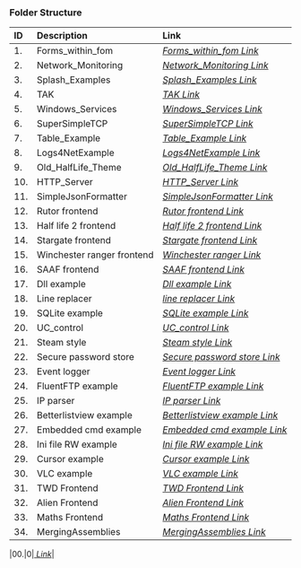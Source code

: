 ### Folder Structure

|ID|Description|Link|
| :------------| :------------ | :------------ |
|1.|Forms_within_fom|*[Forms_within_fom Link](https://github.com/Cale-Torino/Little_Apps/tree/main/1.%20C_Sharp/3.%20WinForms/1.%20Forms_within_fom)*|
|2.|Network_Monitoring|*[Network_Monitoring Link](https://github.com/Cale-Torino/Little_Apps/tree/main/1.%20C_Sharp/3.%20WinForms/2.%20Network_Monitoring/MJSniffer)*|
|3.|Splash_Examples|*[Splash_Examples Link](https://github.com/Cale-Torino/Little_Apps/tree/main/1.%20C_Sharp/3.%20WinForms/3.%20Splash_Examples)*|
|4.|TAK|*[TAK Link](https://github.com/Cale-Torino/Little_Apps/tree/main/1.%20C_Sharp/3.%20WinForms/4.%20TAK)*|
|5.|Windows_Services|*[Windows_Services Link](https://github.com/Cale-Torino/Little_Apps/tree/main/1.%20C_Sharp/3.%20WinForms/5.%20Windows_Services/ServiceConsoleApp)*|
|6.|SuperSimpleTCP|*[SuperSimpleTCP Link](https://github.com/Cale-Torino/Little_Apps/tree/main/1.%20C_Sharp/3.%20WinForms/6.%20SuperSimpleTCP)*|
|7.|Table_Example|*[Table_Example Link](https://github.com/Cale-Torino/Little_Apps/tree/main/1.%20C_Sharp/3.%20WinForms/7.%20Table_Example/TableListExample)*|
|8.|Logs4NetExample|*[Logs4NetExample Link](https://github.com/Cale-Torino/Little_Apps/tree/main/1.%20C_Sharp/3.%20WinForms/8.%20Logs4NetExample)*|
|9.|Old_HalfLife_Theme|*[Old_HalfLife_Theme Link](https://github.com/Cale-Torino/Little_Apps/tree/main/1.%20C_Sharp/3.%20WinForms/9.%20Old_HalfLife_Theme)*|
|10.|HTTP_Server|*[HTTP_Server Link](https://github.com/Cale-Torino/Little_Apps/tree/main/1.%20C_Sharp/3.%20WinForms/10.%20HTTP_Server/HTTPSERVER)*|
|11.|SimpleJsonFormatter|*[SimpleJsonFormatter Link](https://github.com/Cale-Torino/Little_Apps/tree/main/1.%20C_Sharp/3.%20WinForms/11.%20SimpleJsonFormatter)*|
|12.|Rutor frontend|*[Rutor frontend Link](https://github.com/Cale-Torino/Little_Apps/tree/main/1.%20C_Sharp/3.%20WinForms/12.%20Rutor%20Frontend/Rutor_CSharp)*|
|13.|Half life 2 frontend|*[Half life 2 frontend Link](https://github.com/Cale-Torino/Little_Apps/tree/main/1.%20C_Sharp/3.%20WinForms/13.%20Half%20Life%202/HL2_Media)*|
|14.|Stargate frontend|*[Stargate frontend Link](https://github.com/Cale-Torino/Little_Apps/tree/main/1.%20C_Sharp/3.%20WinForms/14.%20Stargate%20Frontend/Stargate)*|
|15.|Winchester ranger frontend|*[Winchester ranger Link](https://github.com/Cale-Torino/Little_Apps/tree/main/1.%20C_Sharp/3.%20WinForms/15.%20Winchester%20Ranger%20Frontend/Winchester_Rangers)*|
|16.|SAAF frontend|*[SAAF frontend Link](https://github.com/Cale-Torino/Little_Apps/tree/main/1.%20C_Sharp/3.%20WinForms/16.%20SAAF%20Frontend/SAAF)*|
|17.|Dll example|*[Dll example Link](https://github.com/Cale-Torino/Little_Apps/tree/main/1.%20C_Sharp/3.%20WinForms/17.%20Dll%20example/dll_example)*|
|18.|Line replacer|*[line replacer Link](https://github.com/Cale-Torino/Little_Apps/tree/main/1.%20C_Sharp/3.%20WinForms/18.%20line%20replacer/br_replacer)*|
|19.|SQLite example|*[SQLite example Link](https://github.com/Cale-Torino/Little_Apps/tree/main/1.%20C_Sharp/3.%20WinForms/19.%20SQLite%20example/sqlite_example)*|
|20.|UC_control|*[UC_control Link](https://github.com/Cale-Torino/Little_Apps/tree/main/1.%20C_Sharp/3.%20WinForms/20.%20UC_control/UC_control)*|
|21.|Steam style|*[Steam style Link](https://github.com/Cale-Torino/Little_Apps/tree/main/1.%20C_Sharp/3.%20WinForms/21.%20Steam%20style/Steam_Style)*|
|22.|Secure password store|*[Secure password store Link](https://github.com/Cale-Torino/Little_Apps/tree/main/1.%20C_Sharp/3.%20WinForms/22.%20Secure%20password%20store/secure_password_store)*|
|23.|Event logger|*[Event logger Link](https://github.com/Cale-Torino/Little_Apps/tree/main/1.%20C_Sharp/3.%20WinForms/23.%20Event%20logger/Event_Logger)*|
|24.|FluentFTP example|*[FluentFTP example Link](https://github.com/Cale-Torino/Little_Apps/tree/main/1.%20C_Sharp/3.%20WinForms/24.%20FluentFTP%20example/WindowsFormsFluentFTP)*|
|25.|IP parser|*[IP parser Link](https://github.com/Cale-Torino/Little_Apps/tree/main/1.%20C_Sharp/3.%20WinForms/25.%20IP%20parser/ip_parser)*|
|26.|Betterlistview example|*[Betterlistview example Link](https://github.com/Cale-Torino/Little_Apps/tree/main/1.%20C_Sharp/3.%20WinForms/26.%20Betterlistview%20example/betterlistview_example)*|
|27.|Embedded cmd example|*[Embedded cmd example Link](https://github.com/Cale-Torino/Little_Apps/tree/main/1.%20C_Sharp/3.%20WinForms/27.%20Embedded%20cmd%20example/embedcmd)*|
|28.|Ini file RW example|*[Ini file RW example Link](https://github.com/Cale-Torino/Little_Apps/tree/main/1.%20C_Sharp/3.%20WinForms/28.%20Ini%20file%20RW%20example/ini_reader_writer)*|
|29.|Cursor example|*[Cursor example Link](https://github.com/Cale-Torino/Little_Apps/tree/main/1.%20C_Sharp/3.%20WinForms/29.%20Cursor%20example/cursor)*|
|30.|VLC example|*[VLC example Link](https://github.com/Cale-Torino/Little_Apps/tree/main/1.%20C_Sharp/3.%20WinForms/30.%20VLC%20example/vlc_t)*|
|31.|TWD Frontend|*[TWD Frontend Link](https://github.com/Cale-Torino/Little_Apps/tree/main/1.%20C_Sharp/3.%20WinForms/31.%20TWD%20Frontend/TWD)*|
|32.|Alien Frontend|*[Alien Frontend Link](https://github.com/Cale-Torino/Little_Apps/tree/main/1.%20C_Sharp/3.%20WinForms/32.%20Alien%20Frontend/Alien)*|
|33.|Maths Frontend|*[Maths Frontend Link](https://github.com/Cale-Torino/Little_Apps/tree/main/1.%20C_Sharp/3.%20WinForms/33.%20Maths%20Frontend/Maths_Testing_Application)*|
|34.|MergingAssemblies|*[MergingAssemblies Link]()*|

|00.|0|*[ Link]()*|